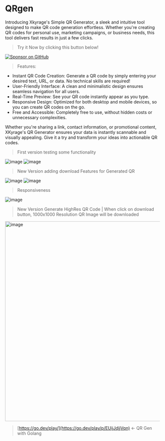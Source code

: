 # QRgen
Introducing Xkyrage's Simple QR Generator, a sleek and intuitive tool designed to make QR code generation effortless. Whether you're creating QR codes for personal use, marketing campaigns, or business needs, this tool delivers fast results in just a few clicks.

> Try it Now by clicking this button below!

[![Sponsor on GitHub](https://dabuttonfactory.com/button.png?t=QRgen&f=Calibri-Bold&ts=28&tc=fff&hp=45&vp=20&w=1000&h=50&c=11&bgt=unicolored&bgc=33c0c0)](https://xkyrage.github.io/QRgen/)

> Features:
- Instant QR Code Creation: Generate a QR code by simply entering your desired text, URL, or data. No technical skills are required!
- User-Friendly Interface: A clean and minimalistic design ensures seamless navigation for all users.
- Real-Time Preview: See your QR code instantly appear as you type.
- Responsive Design: Optimized for both desktop and mobile devices, so you can create QR codes on the go.
- Free and Accessible: Completely free to use, without hidden costs or unnecessary complexities.

Whether you're sharing a link, contact information, or promotional content, XKyrage's QR Generator ensures your data is instantly scannable and visually appealing. Give it a try and transform your ideas into actionable QR codes.

> First version testing some functionality

![image](https://github.com/user-attachments/assets/82f12c81-e366-4464-a881-830e58b434b8)
![image](https://github.com/user-attachments/assets/3f8758fd-fd85-422d-9f1e-9a50ff420ea2)

> New Version adding download Features for Generated QR

![image](https://github.com/user-attachments/assets/12e78868-933b-495b-98f6-51bb51785240)
![image](https://github.com/user-attachments/assets/213ed51c-d191-4a34-8985-8e52a5a9410e)

> Responsiveness

![image](https://github.com/user-attachments/assets/3830b310-bd47-4b6d-8ec7-7798a8e5e798)

> New Version Generate HighRes QR Code | When click on download button, 1000x1000 Resolution QR Image will be downloaded
<img width="1611" height="652" alt="image" src="https://github.com/user-attachments/assets/be5c6474-3e28-409e-809c-d214a0c789c3" />


> [https://go.dev/play/](https://go.dev/play/p/EUijJdjjVqn) <- QR Gen with Golang


